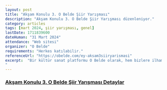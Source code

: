 ```yaml
---
layout: post
title: "Akşam Konulu 3. O Belde Şiir Yarışması"
description: "Akşam Konulu 3. O Belde Şiir Yarışması düzenleniyor."
category: articles
tags: [mart 2024, şiir yarışması, genel]
lastDate: 1711839600
dateHuman: "31 Mart 2024"
attendance: "Web sitesi"
organizer: "O Belde"
requirements: "Herkes katılabilir."
referenceUrl: "https://obelde.com/ey-aksam3siiryarismasi"
excerpt:  "Bir kültür sanat platformu O Belde olarak, hem bizlere ilham veren Ahmet Haşim'i yad etmek ve belki onun anlaşılmasına vesile olmak, hem topluluğumuz büyüterek yeni kimselerle sayımızı arttırmak; daha mühimi edebi sahada daha çok teksif edebilmek için akşam konulu <strong>3. O Belde Şiir Yarışması</strong> düzenliyoruz.
"
---
```

### [Akşam Konulu 3. O Belde Şiir Yarışması Detaylar](https://obelde.com/ey-aksam3siiryarismasi)
